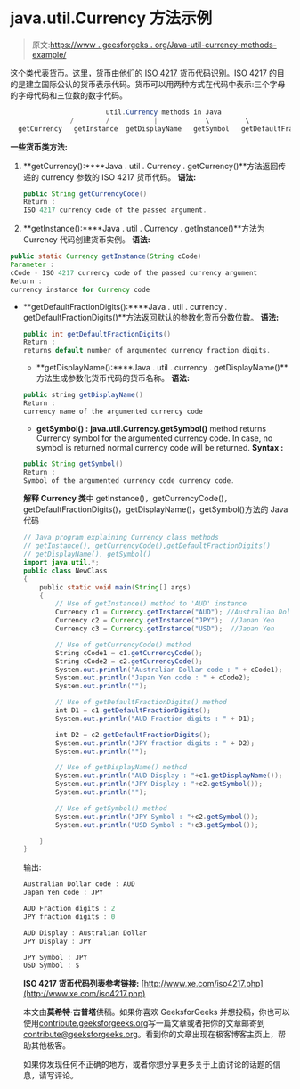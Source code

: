 # java.util.Currency 方法示例

> 原文:[https://www . geesforgeks . org/Java-util-currency-methods-example/](https://www.geeksforgeeks.org/java-util-currency-methods-example/)

这个类代表货币。这里，货币由他们的 [ISO 4217](http://www.iso.org/iso/home/standards/currency_codes.htm) 货币代码识别。ISO 4217 的目的是建立国际公认的货币表示代码。货币可以用两种方式在代码中表示:三个字母的字母代码和三位数的数字代码。

```java
                        util.Currency methods in Java
               /        /           |            \         \
  getCurrency   getInstance  getDisplayName   getSymbol   getDefaultFractionDigits

```

**一些货币类方法:**

1.  **getCurrency():****Java . util . Currency . getCurrency()**方法返回传递的 currency 参数的 ISO 4217 货币代码。
    **语法:**

    ```java
    public String getCurrencyCode()
    Return : 
    ISO 4217 currency code of the passed argument.

    ```

2.  **getInstance():****Java . util . Currency . getInstance()**方法为 Currency 代码创建货币实例。
    **语法:**

```java
public static Currency getInstance(String cCode)
Parameter : 
cCode - ISO 4217 currency code of the passed currency argument
Return : 
currency instance for Currency code

```

*   **getDefaultFractionDigits():****Java . util . currency . getDefaultFractionDigits()**方法返回默认的参数化货币分数位数。
    **语法:**

    ```java
    public int getDefaultFractionDigits()
    Return : 
    returns default number of argumented currency fraction digits.

    ```

    *   **getDisplayName():****Java . util . currency . getDisplayName()**方法生成参数化货币代码的货币名称。
    **语法:**

    ```java
    public string getDisplayName()
    Return : 
    currency name of the argumented currency code

    ```

    *   **getSymbol() :** **java.util.Currency.getSymbol()** method returns Currency symbol for the argumented currency code. In case, no symbol is returned normal currency code will be returned.
    **Syntax :**

    ```java
    public String getSymbol()
    Return : 
    Symbol of the argumented currency code currency code.

    ```

    **解释 Currency 类**中 getInstance()，getCurrencyCode()，getDefaultFractionDigits()，getDisplayName()，getSymbol()方法的 Java 代码

    ```java
    // Java program explaining Currency class methods
    // getInstance(), getCurrencyCode(),getDefaultFractionDigits()
    // getDisplayName(), getSymbol()
    import java.util.*;
    public class NewClass
    {
        public static void main(String[] args)
        {
            // Use of getInstance() method to 'AUD' instance
            Currency c1 = Currency.getInstance("AUD"); //Australian Dollar
            Currency c2 = Currency.getInstance("JPY");  //Japan Yen
            Currency c3 = Currency.getInstance("USD");  //Japan Yen

            // Use of getCurrencyCode() method
            String cCode1 = c1.getCurrencyCode();
            String cCode2 = c2.getCurrencyCode();
            System.out.println("Australian Dollar code : " + cCode1);
            System.out.println("Japan Yen code : " + cCode2);
            System.out.println("");

            // Use of getDefaultFractionDigits() method
            int D1 = c1.getDefaultFractionDigits();
            System.out.println("AUD Fraction digits : " + D1);

            int D2 = c2.getDefaultFractionDigits();
            System.out.println("JPY fraction digits : " + D2);
            System.out.println("");

            // Use of getDisplayName() method
            System.out.println("AUD Display : "+c1.getDisplayName());
            System.out.println("JPY Display : "+c2.getSymbol());
            System.out.println("");

            // Use of getSymbol() method
            System.out.println("JPY Symbol : "+c2.getSymbol());
            System.out.println("USD Symbol : "+c3.getSymbol());

        }
    }
    ```

    输出:

    ```java
    Australian Dollar code : AUD
    Japan Yen code : JPY

    AUD Fraction digits : 2
    JPY fraction digits : 0

    AUD Display : Australian Dollar
    JPY Display : JPY

    JPY Symbol : JPY
    USD Symbol : $
    ```

    **ISO 4217 货币代码列表参考链接:**
    [http://www.xe.com/iso4217.php](http://www.xe.com/iso4217.php)

    本文由**莫希特·古普塔**供稿。如果你喜欢 GeeksforGeeks 并想投稿，你也可以使用[contribute.geeksforgeeks.org](http://www.contribute.geeksforgeeks.org)写一篇文章或者把你的文章邮寄到 contribute@geeksforgeeks.org。看到你的文章出现在极客博客主页上，帮助其他极客。

    如果你发现任何不正确的地方，或者你想分享更多关于上面讨论的话题的信息，请写评论。